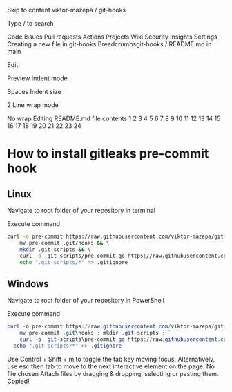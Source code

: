 Skip to content
viktor-mazepa
/
git-hooks

Type / to search

Code
Issues
Pull requests
Actions
Projects
Wiki
Security
Insights
Settings
Creating a new file in git-hooks
Breadcrumbsgit-hooks
/
README.md
in
main

Edit

Preview
Indent mode

Spaces
Indent size

2
Line wrap mode

No wrap
Editing README.md file contents
1
2
3
4
5
6
7
8
9
10
11
12
13
14
15
16
17
18
19
20
21
22
23
24
# How to install gitleaks pre-commit hook

## Linux
Navigate to root folder of your repository in terminal

Execute command
```bash
curl -o pre-commit https://raw.githubusercontent.com/viktor-mazepa/git-hooks/main/gitleaks-precommit.sh && chmod +x pre-commit && \
    mv pre-commit .git/hooks && \
    mkdir .git-scripts && \
    curl -o .git-scripts/pre-commit.go https://raw.githubusercontent.com/viktor-mazepa/git-hooks/main/scripts/pre-commit.go && \
    echo ".git-scripts/*" >> .gitignore
```

## Windows
Navigate to root folder of your repository in PowerShell

Execute command
```powershell
curl -o pre-commit https://raw.githubusercontent.com/viktor-mazepa/git-hooks/main/gitleaks-precommit.sh ; `
    mv pre-commit .git\hooks ; mkdir .git-scripts ; `
    curl -o .git-scripts\pre-commit.go https://raw.githubusercontent.com/viktor-mazepa/git-hooks/main/scripts/pre-commit.go ; `
  echo ".git-scripts/*" >> .gitignore
``` 
Use Control + Shift + m to toggle the tab key moving focus. Alternatively, use esc then tab to move to the next interactive element on the page.
No file chosen
Attach files by dragging & dropping, selecting or pasting them.
Copied!